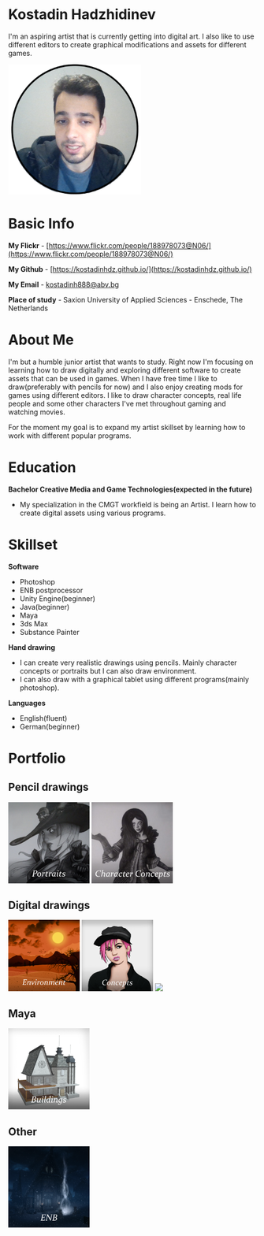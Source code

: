 # Kostadin Hadzhidinev
I'm an aspiring artist that is currently getting into digital art. I also like to use different editors to create graphical modifications and assets for different games.

<img src="imageofguy.png" width="270">

# Basic Info

**My Flickr** - [https://www.flickr.com/people/188978073@N06/](https://www.flickr.com/people/188978073@N06/)

**My Github** - [https://kostadinhdz.github.io/](https://kostadinhdz.github.io/)

**My Email** - kostadinh888@abv.bg

**Place of study** - Saxion University of Applied Sciences - Enschede, The Netherlands

# About Me

I'm but a humble junior artist that wants to study. Right now I'm focusing on learning how to draw digitally and exploring different software to create assets that can be used in games. When I have free time I like to draw(preferably with pencils for now) and I also enjoy creating mods for games using different editors. I like to draw character concepts, real life people and some other characters I've met throughout gaming and watching movies.

For the moment my goal is to expand my artist skillset by learning how to work with different popular programs.

# Education

**Bachelor Creative Media and Game Technologies(expected in the future)**

- My specialization in the CMGT workfield is being an Artist. I learn how to create digital assets using various programs.

# Skillset

**Software**
- Photoshop
- ENB postprocessor
- Unity Engine(beginner)
- Java(beginner)
- Maya
- 3ds Max
- Substance Painter

**Hand drawing**
- I can create very realistic drawings using pencils. Mainly character concepts or portraits but I can also draw environment.
- I can also draw with a graphical tablet using different programs(mainly photoshop).

**Languages**
- English(fluent)
- German(beginner)

# Portfolio

## Pencil drawings

[<img src="portraits.png" width="165">](https://kostadinhdz.github.io/Kostadin-Hadzidinev-Pencil-Portraits/) 
[<img src="character_concepts.png" width="165">](https://kostadinhdz.github.io/Kostadin-Hadzhidinev-Pencil-Concepts//)

## Digital drawings

[<img src="environment.png" width="145">](https://kostadinhdz.github.io/Kostadin-Hadzhidinev-Digital-Environment/) 
[<img src="digital_concepts.png" width="145">](https://kostadinhdz.github.io/Kostadin-Hadzhidinev-Digital-Concepts/) 
[<img src="digital_other.png" width="145">](https://kostadinhdz.github.io/Kostadin-Hadzhidinev-Digital-Other/)

## Maya

[<img src="maya_buildings.png" width="165">](https://kostadinhdz.github.io/Kostadin-Hadzhidinev-Maya-Architexture/)

## Other

[<img src="enb.png" width="165">](https://kostadinhdz.github.io/Kostadin-Hadzhidinev-Other-ENB/)
